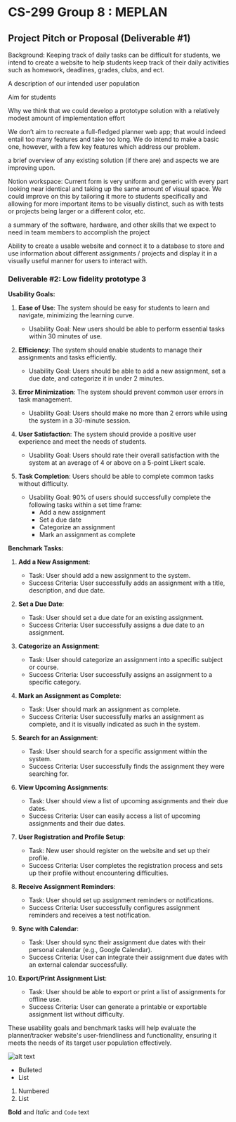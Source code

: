 
# CS-299 Group 8 : MEPLAN
## Project Pitch or Proposal (Deliverable #1)

Background:
Keeping track of daily tasks can be difficult for students, we intend to create a website to help students keep track of their daily activities such as homework, deadlines, grades, clubs, and ect.

A description of our intended user population

Aim for students

Why we think that we could develop a prototype solution with a relatively modest amount of implementation effort

We don’t aim to recreate a full-fledged planner web app; that would indeed entail too many features and take too long. We do intend to make a basic one, however, with a few key features which address our problem.

a brief overview of any existing solution (if there are) and aspects we are improving upon.

Notion workspace: Current form is very uniform and generic with every part looking near identical and taking up the same amount of visual space. We could improve on this by tailoring it more to students specifically and allowing for more important items to be visually distinct, such as with tests or projects being larger or a different color, etc.

a summary of the software, hardware, and other skills that we expect to need in team members to accomplish the project

Ability to create a usable website and connect it to a database to store and use information about different assignments / projects and display it in a visually useful manner for users to interact with.

### Deliverable #2: Low fidelity prototype 3

**Usability Goals:**

1. **Ease of Use**: The system should be easy for students to learn and navigate, minimizing the learning curve.
   - Usability Goal: New users should be able to perform essential tasks within 30 minutes of use.

2. **Efficiency**: The system should enable students to manage their assignments and tasks efficiently.
   - Usability Goal: Users should be able to add a new assignment, set a due date, and categorize it in under 2 minutes.

3. **Error Minimization**: The system should prevent common user errors in task management.
   - Usability Goal: Users should make no more than 2 errors while using the system in a 30-minute session.

4. **User Satisfaction**: The system should provide a positive user experience and meet the needs of students.
   - Usability Goal: Users should rate their overall satisfaction with the system at an average of 4 or above on a 5-point Likert scale.

5. **Task Completion**: Users should be able to complete common tasks without difficulty.
   - Usability Goal: 90% of users should successfully complete the following tasks within a set time frame:
     - Add a new assignment
     - Set a due date
     - Categorize an assignment
     - Mark an assignment as complete

**Benchmark Tasks:**

1. **Add a New Assignment**:
   - Task: User should add a new assignment to the system.
   - Success Criteria: User successfully adds an assignment with a title, description, and due date.

2. **Set a Due Date**:
   - Task: User should set a due date for an existing assignment.
   - Success Criteria: User successfully assigns a due date to an assignment.

3. **Categorize an Assignment**:
   - Task: User should categorize an assignment into a specific subject or course.
   - Success Criteria: User successfully assigns an assignment to a specific category.

4. **Mark an Assignment as Complete**:
   - Task: User should mark an assignment as complete.
   - Success Criteria: User successfully marks an assignment as complete, and it is visually indicated as such in the system.

5. **Search for an Assignment**:
   - Task: User should search for a specific assignment within the system.
   - Success Criteria: User successfully finds the assignment they were searching for.

6. **View Upcoming Assignments**:
   - Task: User should view a list of upcoming assignments and their due dates.
   - Success Criteria: User can easily access a list of upcoming assignments and their due dates.

7. **User Registration and Profile Setup**:
   - Task: New user should register on the website and set up their profile.
   - Success Criteria: User completes the registration process and sets up their profile without encountering difficulties.

8. **Receive Assignment Reminders**:
   - Task: User should set up assignment reminders or notifications.
   - Success Criteria: User successfully configures assignment reminders and receives a test notification.

9. **Sync with Calendar**:
   - Task: User should sync their assignment due dates with their personal calendar (e.g., Google Calendar).
   - Success Criteria: User can integrate their assignment due dates with an external calendar successfully.

10. **Export/Print Assignment List**:
    - Task: User should be able to export or print a list of assignments for offline use.
    - Success Criteria: User can generate a printable or exportable assignment list without difficulty.

These usability goals and benchmark tasks will help evaluate the planner/tracker website's user-friendliness and functionality, ensuring it meets the needs of its target user population effectively.

![alt text](http://url/to/![Mockup_Design](https://github.com/tnewcomb20/tnewcomb20.github.io/assets/97752648/a0d7b8e7-3cf8-4871-ab5c-b8fd4394adaf)
)



- Bulleted
- List

1. Numbered
2. List

**Bold** and _Italic_ and `Code` text

